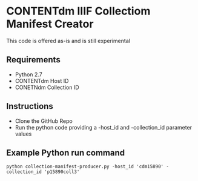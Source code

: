 # CONTENTdm IIIF Collectiom Manifest Creator
This code is offered as-is and is still experimental
## Requirements
* Python 2.7
* CONTENTdm Host ID
* CONETNdm Collection ID

## Instructions
* Clone the GitHub Repo
* Run the python code providing a -host_id and -collection_id parameter values

## Example Python run command
`python collection-manifest-producer.py -host_id 'cdm15890' -collection_id 'p15890coll3'`
